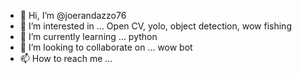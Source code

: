 - 👋 Hi, I’m @joerandazzo76
- 👀 I’m interested in ... Open CV, yolo, object detection, wow fishing
- 🌱 I’m currently learning ... python 
- 💞️ I’m looking to collaborate on ... wow bot
- 📫 How to reach me ... 

<!---
joerandazzo76/joerandazzo76 is a ✨ special ✨ repository because its `README.md` (this file) appears on your GitHub profile.
You can click the Preview link to take a look at your changes.
--->
